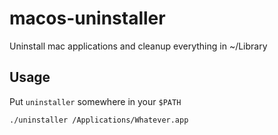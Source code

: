 # macos-uninstaller

Uninstall mac applications and cleanup everything in ~/Library

## Usage

Put `uninstaller` somewhere in your `$PATH`

`./uninstaller /Applications/Whatever.app`
